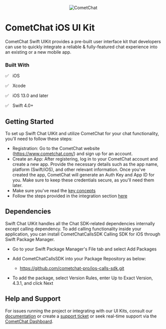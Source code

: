 <p align="center">
  <img alt="CometChat" src="https://assets.cometchat.io/website/images/logos/banner.png">
</p>

# CometChat iOS UI Kit

CometChat Swift UIKit provides a pre-built user interface kit that developers can use to quickly integrate a reliable & fully-featured chat experience into an existing or a new mobile app.<br />

### Built With
✅ &nbsp; iOS

✅ &nbsp; Xcode

✅ &nbsp; iOS 13.0 and later

✅ &nbsp; Swift 4.0+

## Getting Started
To set up Swift Chat UIKit and utilize CometChat for your chat functionality, you'll need to follow these steps:
- Registration: Go to the CometChat website (https://www.cometchat.com/) and sign up for an account.
- Create an App: After registering, log in to your CometChat account and create a new app. Provide the necessary details such as the app name, platform (Swift/iOS), and other relevant information. Once you've created the app, CometChat will generate an Auth Key and App ID for you. Make sure to keep these credentials secure, as you'll need them later.
- Make sure you've read the [key concepts](https://www.cometchat.com/docs/v4/ios-uikit/key-concepts)
- Follow the steps provided in the integration section [here](https://www.cometchat.com/docs/v4/ios-uikit/integration)

## Dependencies
Swift Chat UIKit handles all the Chat SDK-related dependencies internally except calling dependency. To add calling functionality inside your application, you can install CometChatCallsSDK Calling SDK for iOS through Swift Package Manager.

* Go to your Swift Package Manager's File tab and select Add Packages

* Add CometChatCallsSDK into your Package Repository as below:

  * https://github.com/cometchat-pro/ios-calls-sdk.git

* To add the package, select Version Rules, enter Up to Exact Version, 4.3.1, and click Next

  
## Help and Support
For issues running the project or integrating with our UI Kits, consult our [documentation](https://www.cometchat.com/docs/react-uikit/integration) or create a [support ticket](https://help.cometchat.com/hc/en-us) or seek real-time support via the [CometChat Dashboard](https://app.cometchat.com/).
